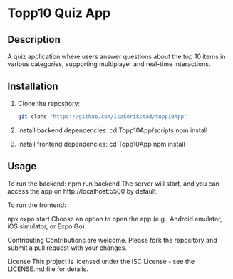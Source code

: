 # Topp10 Quiz App

## Description
A quiz application where users answer questions about the top 10 items in various categories, supporting multiplayer and real-time interactions.

## Installation

1. Clone the repository:
   ```sh
   git clone "https://github.com/Isakerikstad/topp10App"

2. Install backend dependencies:
cd Topp10App/scripts
npm install

3. Install frontend dependencies:
cd Topp10App
npm install


## Usage

To run the backend:
npm run backend
The server will start, and you can access the app on http://localhost:5500 by default.

To run the frontend:

npx expo start
Choose an option to open the app (e.g., Android emulator, iOS simulator, or Expo Go).

Contributing
Contributions are welcome. Please fork the repository and submit a pull request with your changes.

License
This project is licensed under the ISC License - see the LICENSE.md file for details.
